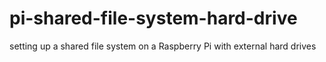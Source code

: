 # pi-shared-file-system-hard-drive
setting up a shared file system on a Raspberry Pi with external hard drives
